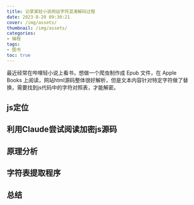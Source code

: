 ```yaml
---
title: 记录某轻小说网站字符混淆解码过程
date: 2023-8-20 09:30:21
cover: /img/assets/
thumbnail: /img/assets/
categories: 
- 编程
tags:
- 图书
toc: true
---
```


最近经常在哔哩轻小说上看书，想做一个爬虫制作成 Epub 文件，在 Apple Books 上阅读，网站html源码整体很好解析，但是文本内容针对特定字符做了替换，需要找到js代码中的字符对照表，才能解密。

## js定位

## 利用Claude尝试阅读加密js源码

## 原理分析

## 字符表提取程序

## 总结
